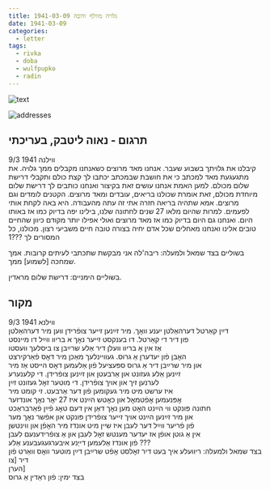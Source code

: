 ```yaml
---
title: גלויה מוולף ודובה 1941-03-09
date: 1941-03-09
categories:
  - letter
tags:
  - rivka
  - doba
  - wulfpupko
  - radin
---
```


![text](/pupko-papers/assets/images/1941-03-09-content.jpg)

![addresses](/pupko-papers/assets/images/1941-03-09-addresses.jpg)

## תרגום - נאוה ליטבק, בעריכתי
ווילנה 1941 9/3  
קיבלנו את גלויתך בשבוע שעבר. אנחנו מאד מרוצים כשאנחנו מקבלים ממך גלויה.
את מתגעגעת מאד למכתב כי את חושבת שבמכתב יכתבו לך קצת כולם ותקבלי דרישת שלום 
מכולם. למען האמת אנחנו עושים זאת בקיצור ואנחנו כותבים לך דרישת שלום מיוחדת מכולם, זאת 
אומרת שכולנו בריאים, עובדים ומאד מרוצים. הקטנים לומדים וגם מרוצים. אמא שתהיה בריאה 
חזרה אתי זה עתה מהעבודה. היא באה לקחת אותי לפעמים. למרות שהיום מלאו 27 
שנים לחתונה שלנו, בילינו יפה בדיוק כמו אז באותו היום.
ואנחנו גם היום בדיוק כמו אז מאד מרוצים ואולי אפילו יותר מקודם כיוון שהחיים טובים אלינו 
ואנחנו מאחלים שכל אדם יחיה בצורה טובה חיים משביעי רצון. מכולנו, כל המסורים לך ???1

בשוליים בצד שמאל ולמעלה: ריבה'לה אני מבקשת שתכתבי לעיתים קרובות. אמך שמחכה [לשמוע] 
ממך.

בשוליים הימניים: דרישת שלום מראדין.


## מקור
ווילנא 1941 9/3  
דײַן קאַרטל דערהאַלטן יענע וואׇך. מיר זײַנען  זייער צופֿרידן ווען מיר דערהאַלטן  
פון דיר די קאַרטל. דו בענקסט זייער נאׇך א בריוו ווײַל דו מיינסט  
אַז אין אַ בריוו וועלן דיר אַלע שרײַבן צו ביסלעך וועסטו  
האׇבן פֿון יעדערן אַ גרוס. געוויינלעך מאַכן מיר דאׇס פֿאַרקירצט  
און מיר שרײַבן דיר אַ גרוס ספּעציעל פֿון אַלעמען דאׇס הייסט אַז מיר  
זײַנען אַלע געזונט און אַרבעטן און זײַנען צופֿרידן. די קלענערע  
לערנען זיך און אויך צופֿרידן. די מוטער זאׇל געזונט זײַן  
איז ערשט מיט מיר געקומען פֿון דער אַרבעט. זי קומט מיר  
אׇפּנעמען אׇפֿטמאׇל און כאׇטש הײַנט איז 27 יאׇר נאׇך אונדזער  
חתונה פּונקט ווי הײַנט האׇט מען נאׇך דאַן אין דעם טאׇג פֿײַן פֿאַרבראַכט  
און מיר זײַנען הײַנט אויך זייער צופֿרידן פּונקט און אפֿשר נאׇך מער  
פֿון פֿריער ווײַל דער לעבן  איז שיין מיט אונדז מיר האׇפֿן און ווינטשן  
אין אַ גוטן אופֿן אז יעדער מענטש זאׇל לעבן  און אַ צופֿרידענעם לעבן  
פֿון אונדז אַלעמען דייַנע איבערגעגעבענע אַלע ???  
בצד שמאל ולמעלה: ריוועלע איך בעט דיר זאׇלסט אׇפֿט שרײַבן דײַן מוטער וואׇס וואַרט פֿון דיר [צו  
הערן]  
בצד ימין: פֿון ראַדין אַ גרוס  

